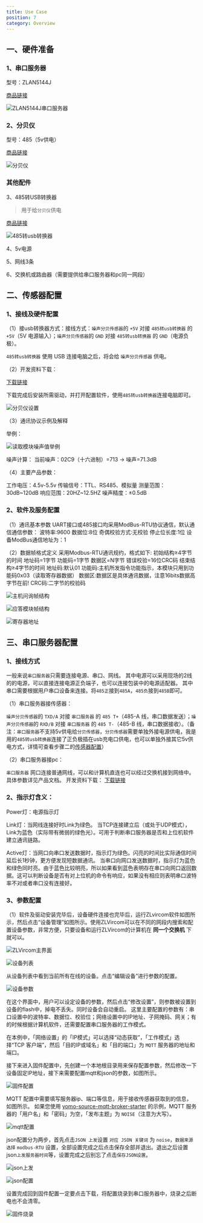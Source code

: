 ```yaml
---
title: Use Case
position: 7
category: Overview
---
```


## 一、硬件准备

### 1、串口服务器

型号：ZLAN5144J

[商品链接](https://detail.tmall.com/item.htm?spm=a230r.1.14.1.6bf010b51dxgHY&id=605631547897&ns=1&abbucket=2)

![ZLAN5144J串口服务器](/aiot/串口服务器.png)

### 2、分贝仪

型号：485（5v供电）

[商品链接](https://item.taobao.com/item.htm?spm=a1z09.2.0.0.52f72e8dak2nBI&id=584593530438&_u=m2rqbr9oc6ee)

![分贝仪](/aiot/分贝仪.png)

### 其他配件

3、485转USB转换器
> 用于给`分贝仪`供电

[商品链接](https://detail.tmall.com/item.htm?id=524739452854&spm=a1z09.2.0.0.52f72e8dak2nBI&_u=m2rqbr9ofd17)

![485转usb转换器](/aiot/485转usb转换器.png)

4、5v电源

5、网线3条

6、交换机或路由器（需要提供给串口服务器和pc同一网段）

## 二、传感器配置

### 1、接线及硬件配置

（1）接usb转换器方式：接线方式：`噪声分贝传感器`的 `+5V` 对接 `485转usb转换器` 的 `+5V`（5V 电源输入）；`噪声分贝传感器`的 `GND` 对接 `485转usb转换器` 的 `GND`（电源负极）。

`485转usb转换器` 使用 USB 连接电脑之后，将会给 `噪声分贝传感器` 供电。

（2）开发资料下载：

[下载链接](https://www.prsens.com/index.php?a=shows&catid=45&id=73)

下载完成后安装所需驱动，并打开配置软件，使用`485转usb转换器`连接电脑即可。

![分贝仪设置](/aiot/分贝仪设置.jpg)

（3）通讯协议示例及解释

举例：

![读取模块噪声值举例](/aiot/读取模块噪声值举例.png)

噪声计算：
当前噪声：02C9（十六进制）=713 → 噪声=71.3dB

（4）主要产品参数：

工作电压：4.5v-5.5v
传输信号：TTL、RS485、模拟量
测量范围：30dB~120dB
响应范围：20HZ~12.5HZ
噪声精度：±0.5dB

### 2、软件及服务配置

（1）通讯基本参数
UART接口或485接口均采用ModBus-RTU协议通信，默认通信通信参数：
波特率∶9600
数据位∶8位
奇偶校验方式∶无校验
停止位长度∶1位
设备ModBus通信地址为：1

（2）数据帧格式定义
采用Modbus-RTU通讯规约，格式如下:
初始结构≥4字节的时间
地址码=1字节
功能码=1字节
数据区=N字节
错误校验=16位CRC码
结束结构≥4字节的时间
地址码:默认01
功能码:主机所发指令功能指示，本模块只用到功能码0x03（读取寄存器数据）
数据区:数据区是具体通讯数据，注意16bits数据高字节在前!
CRC码∶二字节的校验码

![主机问询帧结构](/aiot/主机问询帧结构.png)

![应答模块帧结构](/aiot/应答模块帧结构.png)

![寄存器地址](/aiot/寄存器地址.png)

## 三、串口服务器配置

### 1、接线方式

一般来说`串口服务器`只需要连接电源、串口、网线。
其中电源可以采用现场的2线的的电源，可以直接连接电源正负端子，也可以连接包装中的电源适配器。
其中串口需要根据用户串口设备来连接。将`485正`接到`485A`，`485负`接到`485B`即可。

（1）串口服务器接传感器：

`噪声分贝传感器`的 `TXD/A` 对接 `串口服务器` 的 `485 T+`（485-A 线，串口数据发送）；`噪声分贝传感器`的 `RXD/B` 对接 `串口服务器` 的 `485 T-`（485-B 线，串口数据接收）。（备注：`串口服务器`不支持5v供电给`分贝传感器`，`分贝传感器`需要单独外接电源供电，我是用的`485转usb转换器`连接了正负极插在usb充电口供电，也可以单独外接其它5v供电方式，详情可查看步骤二的[传感器配置](#二、传感器配置)）

（2）串口服务器接pc：

`串口服务器` 网口连接普通网线，可以和计算机直连也可以经过交换机接到网络中。
具体参数详见产品文档。
开发资料下载：
[下载链接](https://www.prsens.com/index.php?a=shows&catid=45&id=73)

### 2、指示灯含义：

Power灯：电源指示灯

Link灯：当网线连接好时Link为绿色。
当TCP连接建立后（或处于UDP模式），Link为蓝色（实际带有微弱的绿色光）。可用于判断串口服务器是否和上位机软件建立通讯链路。

Active灯：当网口向串口发送数据时，指示灯为绿色。闪亮的时间比实际通信时间延后长1秒钟，更方便发现短数据通讯。
当串口向网口发送数据时，指示灯为蓝色和绿色同时亮。由于蓝色比较明亮，所以如果看到蓝色表明存在串口向网口返回数据。这可以判断设备是否有对上位机的命令有响应，如果没有相应则表明串口波特率不对或者串口没有连接好。

### 3、参数配置

（1）软件及驱动安装完毕后，设备硬件连接也完毕后，运行ZLvircom软件如图所示，然后点击“设备管理”如图所示。使用ZLVircom可以在不同的网段内搜索和配置设备参数，非常方便，只要设备和运行ZLVircom的计算机在 **同一个交换机** 下就可以。

![ZLVircom主界面](/aiot/ZLVircom主界面.png)

![设备列表](/aiot/设备列表.png)

从设备列表中看到当前所有在线的设备。点击“编辑设备”进行参数的配置。

![设备参数](/aiot/设备参数.png)

在这个界面中，用户可以设定设备的参数，然后点击“修改设置”，则参数被设置到设备的flash中，掉电不丢失。同时设备会自动重启。
这里主要配置的参数有：串口设置中的波特率、数据位、校验位；网络设置中的IP地址、子网掩码、网关；有的时候根据计算机软件，还需要配置串口服务器的工作模式。

在本例中，「网络设置」的「IP模式」可以选择“动态获取”，「工作模式」选择“TCP 客户端”，然后「目的IP或域名」和「目的端口」为 `MQTT` 服务器的地址和端口。

接下来进入固件配置中，先创建一个本地根目录用来保存配置参数，然后修改一下设备固定IP地址，接下来需要配置mqtt和json的参数，如图所示。

![固件配置](/aiot/固件配置.png)

MQTT 配置中需要填写服务器ip、端口等信息，用于接收传感器获取到的信息，如图所示。
如果您使用 [yomo-source-mqtt-broker-starter](https://github.com/yomorun/yomo-source-mqtt-broker-starter) 的示例，MQTT 服务器的「用户名」和「密码」为空，「发布主题」为 `NOISE`（注意为大写）。

![mqtt配置](/aiot/mqtt配置.png)

json配置分为两步，首先点击`JSON 上发`设置 `对应 JSON 关键词` 为 `noise`，`数据来源选择` `modbus-RTU` 设置，全部设置完成之后点击保存全部并退出。退出之后设置json`上发服务器时间`等，设置完成之后别忘了点击`保存JSON设置`。

![json上发](/aiot/json上发.png)

![json配置](/aiot/json配置.png)

设置完成回到固件配置一定要点击下载，将配置烧录到串口服务器中，烧录之后断电也不会清零。

![固件烧录](/aiot/固件烧录.png)
